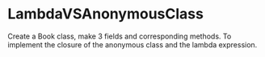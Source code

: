 # LambdaVSAnonymousClass
Create a Book class, make 3 fields and corresponding methods. To implement the closure of the anonymous class and the lambda expression.

